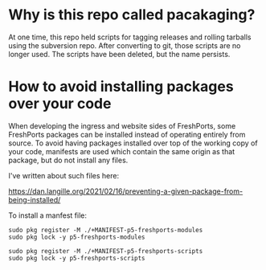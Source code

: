 # Why is this repo called pacakaging?

At one time, this repo held scripts for tagging releases and rolling tarballs using the
subversion repo. After converting to git, those scripts are no longer used. The scripts
have been deleted, but the name persists.

# How to avoid installing packages over your code

When developing the ingress and website sides of FreshPorts, some FreshPorts packages can be installed
instead of operating entirely from source. To avoid having packages installed over top of the working
copy of your code, manifests are used which contain the same origin as that package, but do not
install any files.

I've written about such files here:

   https://dan.langille.org/2021/02/16/preventing-a-given-package-from-being-installed/

To install a manfest file:

```
sudo pkg register -M ./+MANIFEST-p5-freshports-modules
sudo pkg lock -y p5-freshports-modules

sudo pkg register -M ./+MANIFEST-p5-freshports-scripts
sudo pkg lock -y p5-freshports-scripts
```
